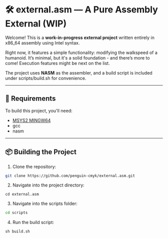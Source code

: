 # 🛠️ external.asm — A Pure Assembly External (WIP)

Welcome! This is a **work-in-progress external project** written entirely in x86_64 assembly using Intel syntax.

Right now, it features a simple functionality: modifying the walkspeed of a humanoid. It’s minimal, but it's a solid foundation - and there’s more to come! Execution features might be next on the list.

The project uses **NASM** as the assembler, and a build script is included under scripts/build.sh for convenience.

---

## 🔧 Requirements

To build this project, you'll need:
  - [MSYS2 MINGW64](https://www.msys2.org/)
  - gcc
  - nasm
---

## 📦 Building the Project

1. Clone the repository:
```bash
git clone https://github.com/penguin-cmyk/external.asm.git
```

2. Navigate into the project directory:
```
cd external.asm
```

3. Navigate into the scripts folder:
```bash
cd scripts
```

4. Run the build script:
```nginx
sh build.sh
```
